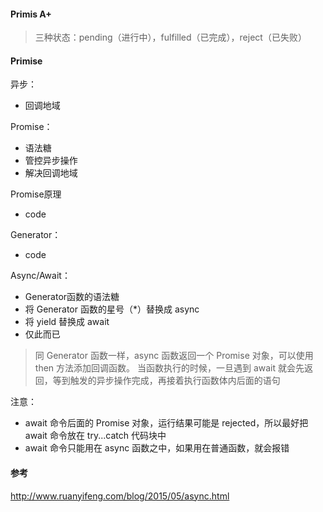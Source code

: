 #### Primis A+
> 三种状态：pending（进行中），fulfilled（已完成），reject（已失败）

#### Primise

异步：

- 回调地域

Promise：

- 语法糖
- 管控异步操作
- 解决回调地域

Promise原理

- code

Generator：

- code

Async/Await：

- Generator函数的语法糖
- 将 Generator 函数的星号（*）替换成 async
- 将 yield 替换成 await
- 仅此而已

> 同 Generator 函数一样，async 函数返回一个 Promise 对象，可以使用 then 方法添加回调函数。
> 当函数执行的时候，一旦遇到 await 就会先返回，等到触发的异步操作完成，再接着执行函数体内后面的语句

注意：

- await 命令后面的 Promise 对象，运行结果可能是 rejected，所以最好把 await 命令放在 try...catch 代码块中
- await 命令只能用在 async 函数之中，如果用在普通函数，就会报错


#### 参考

http://www.ruanyifeng.com/blog/2015/05/async.html
